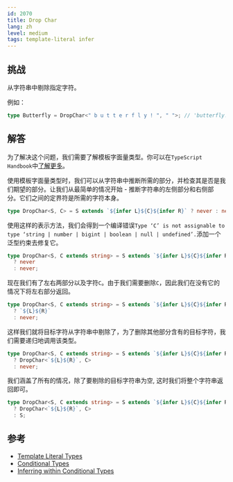 ```yaml
---
id: 2070
title: Drop Char
lang: zh
level: medium
tags: template-literal infer
---
```


## 挑战

从字符串中剔除指定字符。

例如：

```typescript
type Butterfly = DropChar<" b u t t e r f l y ! ", " ">; // 'butterfly!'
```

## 解答

为了解决这个问题，我们需要了解模板字面量类型。你可以在`TypeScript Handbook`中[了解更多](https://www.typescriptlang.org/docs/handbook/2/template-literal-types.html)。

使用模板字面量类型时，我们可以从字符串中推断所需的部分，并检查其是否是我们期望的部分。让我们从最简单的情况开始 - 推断字符串的左侧部分和右侧部分。它们之间的定界符是所需的字符本身。

```typescript
type DropChar<S, C> = S extends `${infer L}${C}${infer R}` ? never : never;
```

使用这样的表示方法，我们会得到一个编译错误`Type ‘C’ is not assignable to type ‘string | number | bigint | boolean | null | undefined’.`添加一个泛型约束去修复它。

```typescript
type DropChar<S, C extends string> = S extends `${infer L}${C}${infer R}`
  ? never
  : never;
```

现在我们有了左右两部分以及字符`C`。由于我们需要删除`C`，因此我们在没有它的情况下将左右部分返回。

```typescript
type DropChar<S, C extends string> = S extends `${infer L}${C}${infer R}`
  ? `${L}${R}`
  : never;
```

这样我们就将目标字符从字符串中剔除了，为了删除其他部分含有的目标字符，我们需要递归地调用该类型。

```typescript
type DropChar<S, C extends string> = S extends `${infer L}${C}${infer R}`
  ? DropChar<`${L}${R}`, C>
  : never;
```

我们涵盖了所有的情况，除了要剔除的目标字符串为空, 这时我们将整个字符串返回即可。

```typescript
type DropChar<S, C extends string> = S extends `${infer L}${C}${infer R}`
  ? DropChar<`${L}${R}`, C>
  : S;
```

## 参考

- [Template Literal Types](https://www.typescriptlang.org/docs/handbook/2/template-literal-types.html)
- [Conditional Types](https://www.typescriptlang.org/docs/handbook/2/conditional-types.html)
- [Inferring within Conditional Types](https://www.typescriptlang.org/docs/handbook/2/conditional-types.html#inferring-within-conditional-types)
